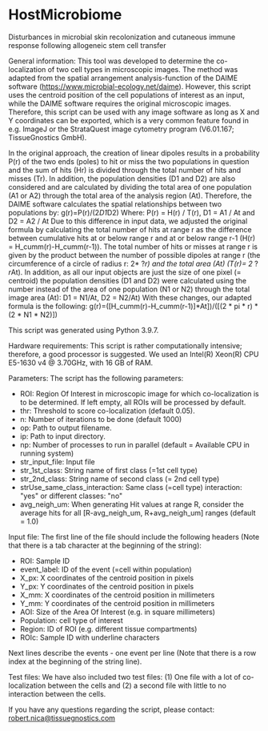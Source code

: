 # HostMicrobiome
Disturbances in microbial skin recolonization and cutaneous immune response following allogeneic stem cell transfer

General information:
This tool was developed to determine the co-localization of two cell types in microscopic images. The method was adapted from the spatial arrangement analysis-function of the DAIME software (https://www.microbial-ecology.net/daime). However, this script uses the centroid position of the cell populations of interest as an input, while the DAIME software requires the original microscopic images. Therefore, this script can be used with any image software as long as X and Y coordinates can be exported, which is a very common feature found in e.g. ImageJ or the StrataQuest image cytometry program (V6.01.167; TissueGnostics GmbH). 

In the original approach, the creation of linear dipoles results in a probability P(r) of the two ends (poles) to hit or miss the two populations in question and the sum of hits (Hr) is divided through the total number of hits and misses (Tr). In addition, the population densities (D1 and D2) are also considered and are calculated by dividing the total area of one population (A1 or A2) through the total area of the analysis region (At). Therefore, the DAIME software calculates the spatial relationships between two populations by: 
g(r)=P(r)/(2*D1*D2)
Where: P(r) = H(r) / T(r), D1 = A1 / At and D2 = A2 / At
Due to this difference in input data, we adjusted the original formula by calculating the total number of hits at range r as the difference between cumulative hits at or below range r and at or below range r-1 (H(r) = H_cumm(r)-H_cumm(r-1)). The total number of hits or misses at range r is given by the product between the number of possible dipoles at range r (the circumference of a circle of radius r: 2* ?*r) and the total area (At) (T(r)= 2* ?*r*At). In addition, as all our input objects are just the size of one pixel (= centroid) the population densities (D1 and D2) were calculated using the number instead of the area of one population (N1 or N2) through the total image area (At): D1 = N1/At, D2 = N2/At) With these changes, our adapted formula is the following: 
g(r)=([H_cumm(r)-H_cumm(r-1)]*At])/([(2 * pi * r) * (2 * N1 * N2)])

This script was generated using Python 3.9.7.

Hardware requirements:
This script is rather computationally intensive; therefore, a good processor is suggested. We used an Intel(R) Xeon(R) CPU E5-1630 v4 @ 3.70GHz, with 16 GB of RAM.

Parameters:
The script has the following parameters:
- ROI: Region Of Interest in microscopic image for which co-localization is to be determined. If left empty, all ROIs will be processed by default. 
- thr: Threshold to score co-localization (default 0.05).
- n: Number of iterations to be done (default 1000)
- op: Path to output filename.
- ip: Path to input directory.
- np: Number of processes to run in parallel (default = Available CPU in running system)
- str_input_file: Input file
- str_1st_class: String name of first class (=1st cell type)
- str_2nd_class: String name of second class (= 2nd cell type)
- strUse_same_class_interaction: Same class (=cell type) interaction: "yes" or different classes: "no"
- avg_neigh_um: When generating Hit values at range R, consider the average hits for all [R-avg_neigh_um, R+avg_neigh_um] ranges (default = 1.0)

Input file:
The first line of the file should include the following headers (Note that there is a tab character at the beginning of the string):
- ROI: Sample ID
- event_label: ID of the event (=cell within population)
- X_px: X coordinates of the centroid position in pixels
- Y_px: Y coordinates of the centroid position in pixels
- X_mm: X coordinates of the centroid position in millimeters
- Y_mm: Y coordinates of the centroid position in millimeters
- AOI: Size of the Area Of Interest (e.g. in square millimeters)
- Population: cell type of interest
- Region: ID of ROI (e.g. different tissue compartments)
- ROIc: Sample ID with underline characters

Next lines describe the events - one event per line (Note that there is a row index at the beginning of the string line).

Test files:
We have also included two test files: (1) One file with a lot of co-localization between the cells and (2) a second file with little to no interaction between the cells.

If you have any questions regarding the script, please contact: robert.nica@tissuegnostics.com

